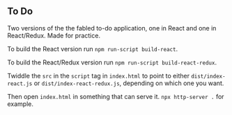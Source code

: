 ## To Do

Two versions of the the fabled to-do application, one in React and one in React/Redux. Made for practice.

To build the React version run `npm run-script build-react`.

To build the React/Redux version run `npm run-script build-react-redux`.

Twiddle the `src` in the `script` tag in `index.html` to point to either `dist/index-react.js` or `dist/index-react-redux.js`, depending on which one you want.

Then open `index.html` in something that can serve it. `npx http-server .` for example.